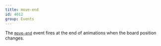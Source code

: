 ```yaml
---
title: move-end
id: 4012
group: Events
---
```


The <a href="{{ '/docs/#event:move-end' | url }}"><code class="js plain">move-end</code></a> event fires at the end of animations when the board position changes.
